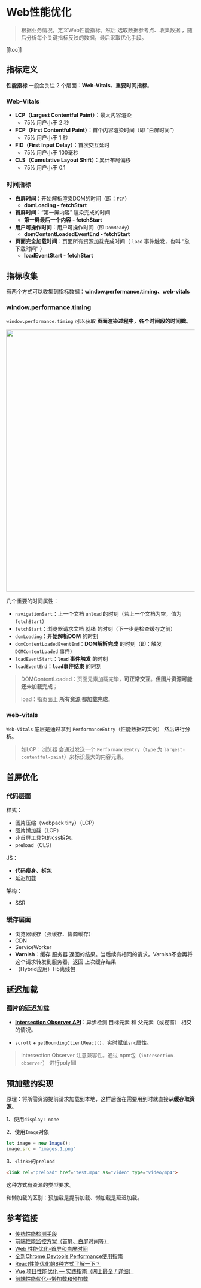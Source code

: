 
# Web性能优化
> 根据业务情况，定义Web性能指标。然后 选取数据参考点、收集数据 ，随后分析每个关键指标反映的数据，最后采取优化手段。

[[toc]]

## 指标定义
**性能指标** 一般会关注 2 个层面：**Web-Vitals、重要时间指标**。

### Web-Vitals
 - **LCP（Largest Contentful Paint）**：最大内容渲染
    - 75% 用户小于 2 秒
 - **FCP（First Contentful Paint）**：首个内容渲染时间（即 “白屏时间”）
    - 75% 用户小于 1 秒
 - **FID（First Input Delay）**：首次交互延时
    - 75% 用户小于 100毫秒
 - **CLS（Cumulative Layout Shift）**：累计布局偏移
    - 75% 用户小于 0.1

### 时间指标
 - **白屏时间**：开始解析渲染DOM的时间（即：`FCP`）
    - **domLoading - fetchStart**
 - **首屏时间**：“第一屏内容” 渲染完成的时间
    - **第一屏最后一个内容 - fetchStart**
 - **用户可操作时间**：用户可操作时间（即 `DomReady`）
    - **domContentLoadedEventEnd - fetchStart**
 - **页面完全加载时间**：页面所有资源加载完成时间（ `load` 事件触发，也叫 “总下载时间” ）
    - **loadEventStart - fetchStart**

## 指标收集
有两个方式可以收集到指标数据：**window.performance.timing、web-vitals**

### window.performance.timing
`window.performance.timing` 可以获取 **页面渲染过程中，各个时间段的时间戳**。

<!-- <img src="https://p6.music.126.net/obj/wo3DlcOGw6DClTvDisK1/7801752160/a44d/26f6/b9ec/b37ba8a5e6a78d546cbdaf6ede82b25f.png" width="300px" /> -->


<img src="https://p6.music.126.net/obj/wo3DlcOGw6DClTvDisK1/7801768838/15e1/ad4f/1047/69fbc1fd74e514fa9618588aa5319d96.png" width="700px" />

几个重要的时间属性：
 - `navigationSart`：上一个文档 `unload` 的时刻（若上一个文档为空，值为`fetchStart`）
 - `fetchStart`：浏览器请求文档 就绪 的时刻（下一步是检查缓存之前）
 - `domLoading`：**开始解析DOM** 的时刻
 - `domContentLoadedEventEnd`：**DOM解析完成** 的时刻（即：触发 `DOMContentLoaded` 事件）
 - `loadEventStart`：**`load` 事件触发** 的时刻
 - `loadEventEnd`：**`load`事件结束** 的时刻

> DOMContentLoaded：页面元素加载完毕，**可正常交互**。**但图片资源可能还未加载完成**；
> 
> load：指页面上 **所有资源 都加载完成**。

### web-vitals
`Web-Vitals` 底层是通过拿到 `PerformanceEntry`（性能数据的实例） 然后进行分析。
> 如LCP：浏览器 会通过发送一个 `PerformanceEntry`（`type` 为 `largest-contentful-paint`）来标识最大的内容元素。

## 首屏优化
### 代码层面
样式：
 - 图片压缩（webpack tiny）（LCP）
 - 图片懒加载（LCP）
 - 非首屏工具包的css拆包、
 - preload（CLS）

JS：
 - **代码瘦身、拆包**
 - 延迟加载

架构：
 - SSR

### 缓存层面
 - 浏览器缓存（强缓存、协商缓存）
 - CDN
 - ServiceWorker
 - **Varnish**：缓存 服务器 返回的结果。当后续有相同的请求，Varnish不会再将这个请求转发到服务器，返回 上次缓存结果
 - （Hybrid应用）H5离线包


<!-- 
### 代码方面
 - 懒加载、按需加载
 - 减少DOM元素数量
 - 减少DOM访问
 - 使用css内联样式、放到页面顶部
 - 将js适当defer/async、放到页面底部

### 工程方面
 - 合理拆包，代码分割
 - 打包，缩减代码体积

### 请求方面
 - 减少DNS查询
 - 减少HTTP请求（因为数据在网络中的传输最大可消耗80%时间）
    - 充分利用“强缓存/协商缓存”
    - 雪碧图
 - 减小cookie大小
 - 使用`gzip`的压缩方式
 - 使用CDN
 - 使用SSR -->

## 延迟加载
### 图片的延迟加载
 - **[Intersection Observer API](https://developer.mozilla.org/zh-CN/docs/Web/API/Intersection_Observer_API)**：异步检测 目标元素 和 父元素（或视窗） 相交的情况。

 - `scroll` + `getBoundingClientReact()`，实时赋值`src`属性。

> Intersection Observer 注意兼容性。通过 npm包（`intersection-observer`） 进行polyfill

## 预加载的实现
原理：将所需资源提前请求加载到本地，这样后面在需要用到时就直接**从缓存取资源**。

1、使用`display: none`

2、使用`Image`对象
```js
let image = new Image();
image.src = "images.1.png"
```

3、`<link>`的`preload`
```html
<link rel="preload" href="test.mp4" as="video" type="video/mp4">
```
这种方式有资源的类型要求。

和懒加载的区别：预加载是提前加载、懒加载是延迟加载。


## 参考链接
 - [传统性能检测手段](./TRANDITION.md)
 - [前端性能监控方案（首屏、白屏时间等）](https://juejin.im/post/5df4294d518825128306cd5c#comment)
 - [Web 性能优化-首屏和白屏时间](https://lz5z.com/Web%E6%80%A7%E8%83%BD%E4%BC%98%E5%8C%96-%E9%A6%96%E5%B1%8F%E5%92%8C%E7%99%BD%E5%B1%8F%E6%97%B6%E9%97%B4/)
 - [全新Chrome Devtools Performance使用指南](https://segmentfault.com/a/1190000011516068)
 - [React性能优化的8种方式了解一下？](https://juejin.im/post/5d63311be51d45620821ced8)
 - [Vue 项目性能优化 — 实践指南（网上最全 / 详细）](https://juejin.im/post/5d548b83f265da03ab42471d#heading-2)
 - [前端性能优化--懒加载和预加载](https://segmentfault.com/a/1190000018275268?utm_source=tag-newest)
